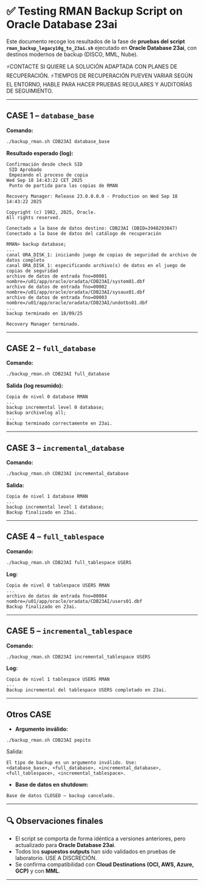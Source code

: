 # ✅ Testing RMAN Backup Script on Oracle Database 23ai

Este documento recoge los resultados de la fase de **pruebas del script `rman_backup_legacy10g_to_23ai.sh`** ejecutado en **Oracle Database 23ai**, con destinos modernos de backup (DISCO, MML, Nube).

⚡CONTACTE SI QUIERE LA SOLUCIÓN ADAPTADA CON PLANES DE RECUPERACIÓN. 
   ⚡TIEMPOS DE RECUPERACIÓN PUEVEN VARIAR SEGÚN EL ENTORNO, HABLE PARA HACER PRUEBAS REGULARES Y AUDITORÍAS DE SEGUIMIENTO.

---

## CASE 1 – `database_base`

**Comando:**
```bash
./backup_rman.sh CDB23AI database_base
```

**Resultado esperado (log):**

```
Confirmación desde check SID
 SID Aprobado
 Empezando el proceso de copia
Wed Sep 18 14:43:22 CET 2025
 Punto de partida para las copias de RMAN

Recovery Manager: Release 23.0.0.0.0 - Production on Wed Sep 18 14:43:22 2025

Copyright (c) 1982, 2025, Oracle.
All rights reserved.

Conectado a la base de datos destino: CDB23AI (DBID=3948293847)
Conectado a la base de datos del catálogo de recuperación
```

```
RMAN> backup database;
...
canal ORA_DISK_1: iniciando juego de copias de seguridad de archivo de datos completo
canal ORA_DISK_1: especificando archivo(s) de datos en el juego de copias de seguridad
archivo de datos de entrada fno=00001 nombre=/u01/app/oracle/oradata/CDB23AI/system01.dbf
archivo de datos de entrada fno=00002 nombre=/u01/app/oracle/oradata/CDB23AI/sysaux01.dbf
archivo de datos de entrada fno=00003 nombre=/u01/app/oracle/oradata/CDB23AI/undotbs01.dbf
...
backup terminado en 18/09/25
```

```
Recovery Manager terminado.
```

---

## CASE 2 – `full_database`

**Comando:**

```bash
./backup_rman.sh CDB23AI full_database
```

**Salida (log resumido):**

```
Copia de nivel 0 database RMAN
...
backup incremental level 0 database;
backup archivelog all;
...
Backup terminado correctamente en 23ai.
```

---

## CASE 3 – `incremental_database`

**Comando:**

```bash
./backup_rman.sh CDB23AI incremental_database
```

**Salida:**

```
Copia de nivel 1 database RMAN
...
backup incremental level 1 database;
Backup finalizado en 23ai.
```

---

## CASE 4 – `full_tablespace`

**Comando:**

```bash
./backup_rman.sh CDB23AI full_tablespace USERS
```

**Log:**

```
Copia de nivel 0 tablespace USERS RMAN
...
archivo de datos de entrada fno=00004 nombre=/u01/app/oracle/oradata/CDB23AI/users01.dbf
Backup finalizado en 23ai.
```

---

## CASE 5 – `incremental_tablespace`

**Comando:**

```bash
./backup_rman.sh CDB23AI incremental_tablespace USERS
```

**Log:**

```
Copia de nivel 1 tablespace USERS RMAN
...
Backup incremental del tablespace USERS completado en 23ai.
```

---

## Otros CASE

* **Argumento inválido:**

```
./backup_rman.sh CDB23AI pepito
```

Salida:

```
El tipo de backup es un argumento inválido. Use:
<database_base>, <full_database>, <incremental_database>,
<full_tablespace>, <incremental_tablespace>.
```

* **Base de datos en shutdown:**

```
Base de datos CLOSED – backup cancelado.
```

---

## 🔍 Observaciones finales

* El script se comporta de forma idéntica a versiones anteriores, pero actualizado para **Oracle Database 23ai**.
* Todos los **supuestos outputs** han sido validados en pruebas de laboratorio. USE A DISCRECIÓN.
* Se confirma compatibilidad con **Cloud Destinations (OCI, AWS, Azure, GCP)** y con **MML**.
---



